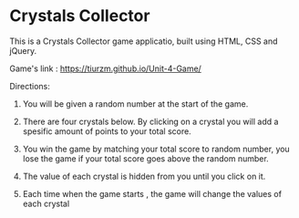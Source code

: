 # Crystals Collector

This is a Crystals Collector game applicatio, built using HTML, CSS and jQuery.

Game's link : https://tiurzm.github.io/Unit-4-Game/

Directions: 

1. You will be given a random number at the start of the game.

2. There are four crystals below. By clicking on a crystal you will add a spesific amount of points to your total score.

3. You win the game by matching your total score to random number, you lose the game if your total score goes above the random number.

4. The value of each crystal is hidden from you until you click on it.

5. Each time when the game starts , the game will change the values of each crystal
